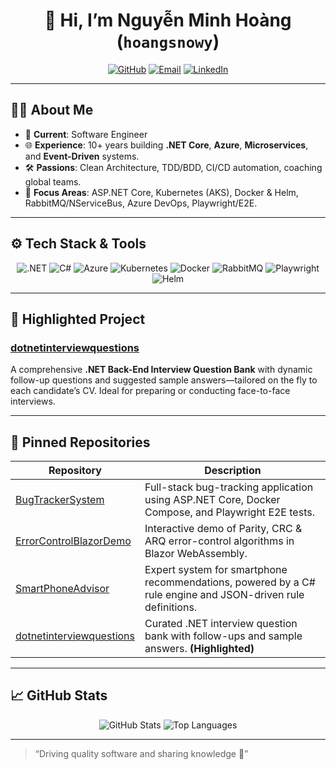 
<h1 align="center">👋 Hi, I’m Nguyễn Minh Hoàng (<code>hoangsnowy</code>)</h1>

<p align="center">
  <a href="https://github.com/hoangsnowy"><img src="https://img.shields.io/badge/GitHub-hoangsnowy-181717?logo=github" alt="GitHub"></a>
  <a href="mailto:nguyenminhhoang.dit12@gmail.com"><img src="https://img.shields.io/badge/Email-nguyenminhhoang.dit12@gmail.com-blue?logo=gmail" alt="Email"></a>
  <a href="https://www.linkedin.com/in/hoangsnowy"><img src="https://img.shields.io/badge/LinkedIn-hoangsnowy-0A66C2?logo=linkedin" alt="LinkedIn"></a>
</p>

---

## 👨‍💼 About Me

* 🚀 **Current**: Software Engineer
* 🌐 **Experience**: 10+ years building **.NET Core**, **Azure**, **Microservices**, and **Event-Driven** systems.
* 🛠️ **Passions**: Clean Architecture, TDD/BDD, CI/CD automation, coaching global teams.
* 🎯 **Focus Areas**: ASP.NET Core, Kubernetes (AKS), Docker & Helm, RabbitMQ/NServiceBus, Azure DevOps, Playwright/E2E.

---

## ⚙️ Tech Stack & Tools

<p align="center">
  <img src="https://img.shields.io/badge/.NET-8.0-informational?logo=dotnet" alt=".NET">
  <img src="https://img.shields.io/badge/C%23-11-blue?logo=c-sharp" alt="C#">
  <img src="https://img.shields.io/badge/Azure-Cloud-blue?logo=microsoftazure" alt="Azure">
  <img src="https://img.shields.io/badge/Kubernetes-AKS-blue?logo=kubernetes" alt="Kubernetes">
  <img src="https://img.shields.io/badge/Docker-Compose-blue?logo=docker" alt="Docker">
  <img src="https://img.shields.io/badge/RabbitMQ-Messaging-orange?logo=rabbitmq" alt="RabbitMQ">
  <img src="https://img.shields.io/badge/Playwright-E2E-violet?logo=playwright" alt="Playwright">
  <img src="https://img.shields.io/badge/Helm-Charts-blue?logo=helm" alt="Helm">
</p>

---

## 🌟 Highlighted Project

### [dotnetinterviewquestions](https://github.com/hoangsnowy/dotnetinterviewquestions)  
A comprehensive **.NET Back-End Interview Question Bank** with dynamic follow-up questions and suggested sample answers—tailored on the fly to each candidate’s CV. Ideal for preparing or conducting face-to-face interviews.

---

## 📌 Pinned Repositories

| Repository                                                                                   | Description                                                                                                     |
|----------------------------------------------------------------------------------------------|-----------------------------------------------------------------------------------------------------------------|
| [BugTrackerSystem](https://github.com/hoangsnowy/BugTrackerSystem)                           | Full-stack bug-tracking application using ASP.NET Core, Docker Compose, and Playwright E2E tests.               |
| [ErrorControlBlazorDemo](https://github.com/hoangsnowy/ErrorControlBlazorDemo)               | Interactive demo of Parity, CRC & ARQ error-control algorithms in Blazor WebAssembly.                           |
| [SmartPhoneAdvisor](https://github.com/hoangsnowy/SmartPhoneAdvisor)                         | Expert system for smartphone recommendations, powered by a C# rule engine and JSON-driven rule definitions.     |
| [dotnetinterviewquestions](https://github.com/hoangsnowy/dotnetinterviewquestions)           | Curated .NET interview question bank with follow-ups and sample answers. **(Highlighted)**                      |

---

## 📈 GitHub Stats

<p align="center">
  <img src="https://github-readme-stats.vercel.app/api?username=hoangsnowy&show_icons=true&theme=radical" alt="GitHub Stats" />
  <img src="https://github-readme-stats.vercel.app/api/top-langs/?username=hoangsnowy&layout=compact&theme=radical" alt="Top Languages" />
</p>

---

> “Driving quality software and sharing knowledge 🚀”  
